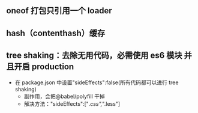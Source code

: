 ## oneof 打包只引用一个 loader

## hash（contenthash）缓存

## tree shaking：去除无用代码，必需使用 es6 模块 并且开启 production

-   在 package.json 中设置"sideEffects":false(所有代码都可以进行 tree shaking)
    -   副作用，会把@babel/polyfill 干掉
    -   解决方法："sideEffects":["*.css","*.less"]
